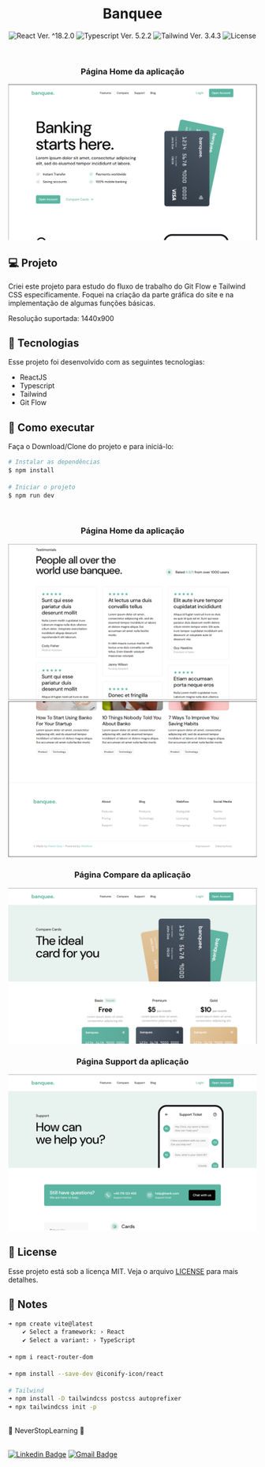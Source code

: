 <h1 align="center">Banquee</h1>

<p align="center">
  <img 
    src="https://img.shields.io/badge/React-%5E18.2.0-blue"
    alt="React Ver. ^18.2.0"
  />
  <img 
    src="https://img.shields.io/badge/Typescript-%5E5.2.2-blue"
    alt="Typescript Ver. 5.2.2"
  />
  <img 
    src="https://img.shields.io/badge/Tailwind-%5E3.4.3-blue"
    alt="Tailwind Ver. 3.4.3"
  />
  <img 
    alt="License"
    src="https://img.shields.io/static/v1?label=license&message=MIT&color=E51C44&labelColor=0A1033"
  />
</p>

<br>
<h3 align="center">Página Home da aplicação</h3>
<img src="public/readmeAssets/Home - Hero.png">

## 💻 Projeto

Criei este projeto para estudo do fluxo de trabalho do Git Flow e Tailwind CSS especificamente.
Foquei na criação da parte gráfica do site e na implementação de algumas funções básicas.

Resolução suportada: 1440x900

## 🧪 Tecnologias

Esse projeto foi desenvolvido com as seguintes tecnologias:

-   ReactJS
-   Typescript
-   Tailwind
-   Git Flow

## 🚀 Como executar

Faça o Download/Clone do projeto e para iniciá-lo:

```bash
# Instalar as dependências
$ npm install

# Iniciar o projeto
$ npm run dev
```

<br>
<h3 align="center">Página Home da aplicação</h3>
<img src="public/readmeAssets/Home - Ratings.png">

<br>
<img src="public/readmeAssets/Home - Footer.png">

<br>
<h3 align="center">Página Compare da aplicação</h3>
<img src="public/readmeAssets/Compare - Hero.png">

<br>
<h3 align="center">Página Support da aplicação</h3>
<img src="public/readmeAssets/Support - Hero.png">

## 📝 License

Esse projeto está sob a licença MIT. Veja o arquivo [LICENSE](./LICENSE.md) para mais detalhes.

## 📓 Notes

```bash
➜ npm create vite@latest
    ✔ Select a framework: › React
    ✔ Select a variant: › TypeScript

➜ npm i react-router-dom

➜ npm install --save-dev @iconify-icon/react

# Tailwind
➜ npm install -D tailwindcss postcss autoprefixer
➜ npx tailwindcss init -p

```
<br>
💠 NeverStopLearning 💠
<br>
<br>

[![Linkedin Badge](https://img.shields.io/badge/-Stefano-blue?style=flat-square&logo=Linkedin&logoColor=white&link=https://www.linkedin.com/in/stefano-vezzoni-santos/)](https://www.linkedin.com/in/stefano-vezzoni-santos/) 
[![Gmail Badge](https://img.shields.io/badge/-stefanov.santos@gmail.com-c14438?style=flat-square&logo=Gmail&logoColor=white&link=mailto:stefanov.santos@gmail.com)](mailto:stefanov.santos@gmail.com)
